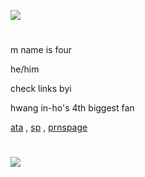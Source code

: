 ![](https://komarev.com/ghpvc/?username=fourinteger&label=+〇+△+□+&color=261909)
  
#
m name is four

he/him

check links byi

hwang in-ho's 4th biggest fan

<a href="https://fourinteger.atabook.org">ata</a> , <a href="https://four-integer.straw.page">sp</a> , <a href="https://en.pronouns.page/@fourinteger">prnspage</a>
#

![](https://i.pinimg.com/1200x/60/23/91/6023915c1f9452e64face774a76ce8df.jpg)
